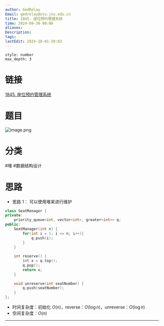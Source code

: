 ```yaml
---
author: GedRelay
Email: gedrelay@stu.jnu.edu.cn
title: 1845. 座位预约管理系统
time: 2024-09-30 00:08
aliases: 
Description: 
tags: 
lastEdit: 2024-10-01-20:03
---
```


```toc
style: number
max_depth: 3
```

# 链接
[1845. 座位预约管理系统](https://leetcode.cn/problems/seat-reservation-manager/) 

# 题目
![image.png](https://ged-pic-bed.oss-cn-guangzhou.aliyuncs.com/img/202409300009736.png)


# 分类
#堆 #数据结构设计 

# 思路
- 思路 1：
可以使用堆来进行维护


```cpp
class SeatManager {
private:
    priority_queue<int, vector<int>, greater<int>> q;
public:
    SeatManager(int n) {
        for(int i = 1; i <= n; i++){
            q.push(i);
        }
    }
    
    int reserve() {
        int x = q.top();
        q.pop();
        return x;
    }
    
    void unreserve(int seatNumber) {
        q.push(seatNumber);
    }
};
```


- 时间复杂度：初始化 ${O\left( n \right)  }$，reverse：${O\left( \log n \right)  }$，unreverse：${O\left( \log n \right)  }$ 
- 空间复杂度：${O\left( n \right)  }$ 


---

